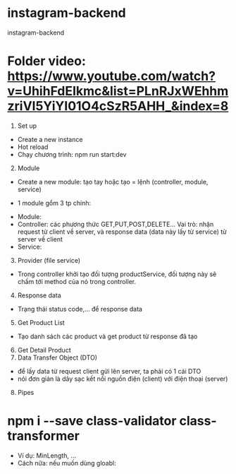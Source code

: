 # instagram-backend

instagram-backend

# Folder video: https://www.youtube.com/watch?v=UhihFdEIkmc&list=PLnRJxWEhhmzriVI5YiYI01O4cSzR5AHH_&index=8

1. Set up

- Create a new instance
- Hot reload
- Chạy chương trình:
  npm run start:dev

2. Module

- Create a new module: tạo tay hoặc tạo = lệnh (controller, module, service)

* 1 module gổm 3 tp chính:

- Module:
- Controller: các phương thức GET,PUT,POST,DELETE... Vai trò: nhận request từ client về server, và response data (data này lấy từ service) từ server về client
- Service:

3. Provider (file service)

- Trong controller khởi tạo đối tượng productService, đối tượng này sẽ chấm tới method của nó trong controller.

4. Response data

- Trạng thái status code,... để response data

5. Get Product List

- Tạo danh sách các product và get product từ response đã tạo

6. Get Detail Product
7. Data Transfer Object (DTO)

- để lấy data từ request client gửi lên server, ta phải có 1 cái DTO
- nói đơn giản là dây sạc kết nối nguồn điện (client) với điện thoại (server)

8. Pipes

# npm i --save class-validator class-transformer

- Ví dụ: MinLength, ...
- Cách nữa: nếu muốn dùng gloabl:
